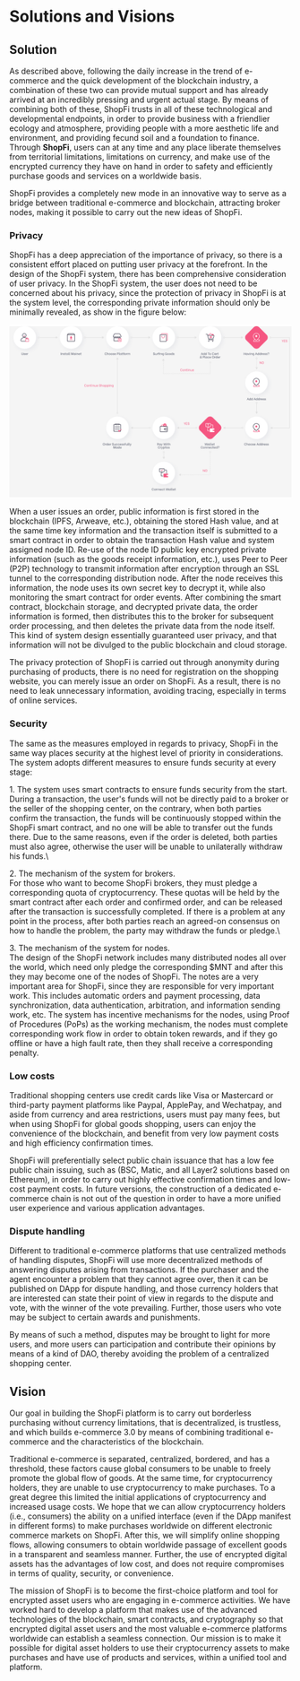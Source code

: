 # Solutions and Visions

## Solution

As described above, following the daily increase in the trend of e-commerce and the quick development of the blockchain industry, a combination of these two can provide mutual support and has already arrived at an incredibly pressing and urgent actual stage. By means of combining both of these, ShopFi trusts in all of these technological and developmental endpoints, in order to provide business with a friendlier ecology and atmosphere, providing people with a more aesthetic life and environment, and providing fecund soil and a foundation to finance. Through **ShopFi**, users can at any time and any place liberate themselves from territorial limitations, limitations on currency, and make use of the encrypted currency they have on hand in order to safety and efficiently purchase goods and services on a worldwide basis.

ShopFi provides a completely new mode in an innovative way to serve as a bridge between traditional e-commerce and blockchain, attracting broker nodes, making it possible to carry out the new ideas of ShopFi.

### **Privacy**

ShopFi has a deep appreciation of the importance of privacy, so there is a consistent effort placed on putting user privacy at the forefront. In the design of the ShopFi system, there has been comprehensive consideration of user privacy. In the ShopFi system, the user does not need to be concerned about his privacy, since the protection of privacy in ShopFi is at the system level, the corresponding private information should only be minimally revealed, as show in the figure below:

![](<../.gitbook/assets/image (2).png>)

When a user issues an order, public information is first stored in the blockchain (IPFS, Arweave, etc.), obtaining the stored Hash value, and at the same time key information and the transaction itself is submitted to a smart contract in order to obtain the transaction Hash value and system assigned node ID. Re-use of the node ID public key encrypted private information (such as the goods receipt information, etc.), uses Peer to Peer (P2P) technology to transmit information after encryption through an SSL tunnel to the corresponding distribution node. After the node receives this information, the node uses its own secret key to decrypt it, while also monitoring the smart contract for order events. After combining the smart contract, blockchain storage, and decrypted private data, the order information is formed, then distributes this to the broker for subsequent order processing, and then deletes the private data from the node itself. This kind of system design essentially guaranteed user privacy, and that information will not be divulged to the public blockchain and cloud storage.

The privacy protection of ShopFi is carried out through anonymity during purchasing of products, there is no need for registration on the shopping website, you can merely issue an order on ShopFi. As a result, there is no need to leak unnecessary information, avoiding tracing, especially in terms of online services.

### **Security**

The same as the measures employed in regards to privacy, ShopFi in the same way places security at the highest level of priority in considerations. The system adopts different measures to ensure funds security at every stage:

1\. The system uses smart contracts to ensure funds security from the start.\
During a transaction, the user's funds will not be directly paid to a broker or the seller of the shopping center, on the contrary, when both parties confirm the transaction, the funds will be continuously stopped within the ShopFi smart contract, and no one will be able to transfer out the funds there. Due to the same reasons, even if the order is deleted, both parties must also agree, otherwise the user will be unable to unilaterally withdraw his funds.\


2\. The mechanism of the system for brokers.\
For those who want to become ShopFi brokers, they must pledge a corresponding quota of cryptocurrency. These quotas will be held by the smart contract after each order and confirmed order, and can be released after the transaction is successfully completed. If there is a problem at any point in the process, after both parties reach an agreed-on consensus on how to handle the problem, the party may withdraw the funds or pledge.\


3\. The mechanism of the system for nodes.\
The design of the ShopFi network includes many distributed nodes all over the world, which need only pledge the corresponding $MNT and after this they may become one of the nodes of ShopFi. The notes are a very important area for ShopFi, since they are responsible for very important work. This includes automatic orders and payment processing, data synchronization, data authentication, arbitration, and information sending work, etc. The system has incentive mechanisms for the nodes, using Proof of Procedures (PoPs) as the working mechanism, the nodes must complete corresponding work flow in order to obtain token rewards, and if they go offline or have a high fault rate, then they shall receive a corresponding penalty.

### **Low costs**

Traditional shopping centers use credit cards like Visa or Mastercard or third-party payment platforms like Paypal, ApplePay, and Wechatpay, and aside from currency and area restrictions, users must pay many fees, but when using ShopFi for global goods shopping, users can enjoy the convenience of the blockchain, and benefit from very low payment costs and high efficiency confirmation times.

ShopFi will preferentially select public chain issuance that has a low fee public chain issuing, such as (BSC, Matic, and all Layer2 solutions based on Ethereum), in order to carry out highly effective confirmation times and low-cost payment costs. In future versions, the construction of a dedicated e-commerce chain is not out of the question in order to have a more unified user experience and various application advantages.

### **Dispute handling**

Different to traditional e-commerce platforms that use centralized methods of handling disputes, ShopFi will use more decentralized methods of answering disputes arising from transactions. If the purchaser and the agent encounter a problem that they cannot agree over, then it can be published on DApp for dispute handling, and those currency holders that are interested can state their point of view in regards to the dispute and vote, with the winner of the vote prevailing. Further, those users who vote may be subject to certain awards and punishments.

By means of such a method, disputes may be brought to light for more users, and more users can participation and contribute their opinions by means of a kind of DAO, thereby avoiding the problem of a centralized shopping center.

## Vision

Our goal in building the ShopFi platform is to carry out borderless purchasing without currency limitations, that is decentralized, is trustless, and which builds e-commerce 3.0 by means of combining traditional e-commerce and the characteristics of the blockchain.

Traditional e-commerce is separated, centralized, bordered, and has a threshold, these factors cause global consumers to be unable to freely promote the global flow of goods. At the same time, for cryptocurrency holders, they are unable to use cryptocurrency to make purchases. To a great degree this limited the initial applications of cryptocurrency and increased usage costs. We hope that we can allow cryptocurrency holders (i.e., consumers) the ability on a unified interface (even if the DApp manifest in different forms) to make purchases worldwide on different electronic commerce markets on ShopFi. After this, we will simplify online shopping flows, allowing consumers to obtain worldwide passage of excellent goods in a transparent and seamless manner. Further, the use of encrypted digital assets has the advantages of low cost, and does not require compromises in terms of quality, security, or convenience.

The mission of ShopFi is to become the first-choice platform and tool for encrypted asset users who are engaging in e-commerce activities. We have worked hard to develop a platform that makes use of the advanced technologies of the blockchain, smart contracts, and cryptography so that encrypted digital asset users and the most valuable e-commerce platforms worldwide can establish a seamless connection. Our mission is to make it possible for digital asset holders to use their cryptocurrency assets to make purchases and have use of products and services, within a unified tool and platform.
